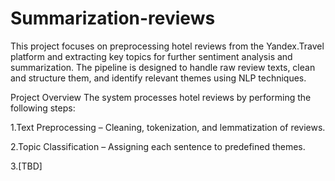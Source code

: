 # Summarization-reviews
This project focuses on preprocessing hotel reviews from the Yandex.Travel platform and extracting key topics for further sentiment analysis and summarization. The pipeline is designed to handle raw review texts, clean and structure them, and identify relevant themes using NLP techniques.

Project Overview
The system processes hotel reviews by performing the following steps:

1.Text Preprocessing – Cleaning, tokenization, and lemmatization of reviews.

2.Topic Classification – Assigning each sentence to predefined themes.

3.[TBD]

